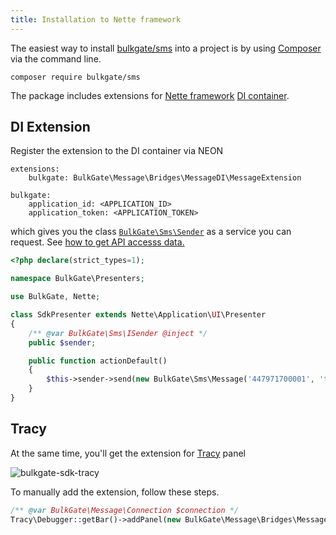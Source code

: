 ```yaml
---
title: Installation to Nette framework
---
```


The easiest way to install [bulkgate/sms](https://packagist.org/packages/bulkgate/sms) into a project is by using [Composer](https://getcomposer.org/) via the command line.

```
composer require bulkgate/sms
```

The package includes extensions for [Nette framework](https://nette.org) [DI container](https://doc.nette.org/en/2.4/dependency-injection).

## DI Extension

Register the extension to the DI container via NEON 

``` neon
extensions:
	bulkgate: BulkGate\Message\Bridges\MessageDI\MessageExtension

bulkgate:
	application_id: <APPLICATION_ID>
	application_token: <APPLICATION_TOKEN>
```

which gives you the class [`BulkGate\Sms\Sender`](php-sdk-sender.md) as a service you can request. See [how to get API accesss data.](api-administration.md#how-do-i-get-api-access-data)

``` php
<?php declare(strict_types=1);

namespace BulkGate\Presenters;

use BulkGate, Nette;

class SdkPresenter extends Nette\Application\UI\Presenter
{
    /** @var BulkGate\Sms\ISender @inject */
    public $sender;

    public function actionDefault()
    {
        $this->sender->send(new BulkGate\Sms\Message('447971700001', 'test message'));
    }
}
```

## Tracy

At the same time, you'll get the extension for [Tracy](https://tracy.nette.org) panel

![bulkgate-sdk-tracy](https://github.com/BulkGate/help/raw/master/website/static/img/sdk-tracy.png)

To manually add the extension, follow these steps.

``` php
/** @var BulkGate\Message\Connection $connection */
Tracy\Debugger::getBar()->addPanel(new BulkGate\Message\Bridges\MessageTracy\MessagePanel($connection));
```
